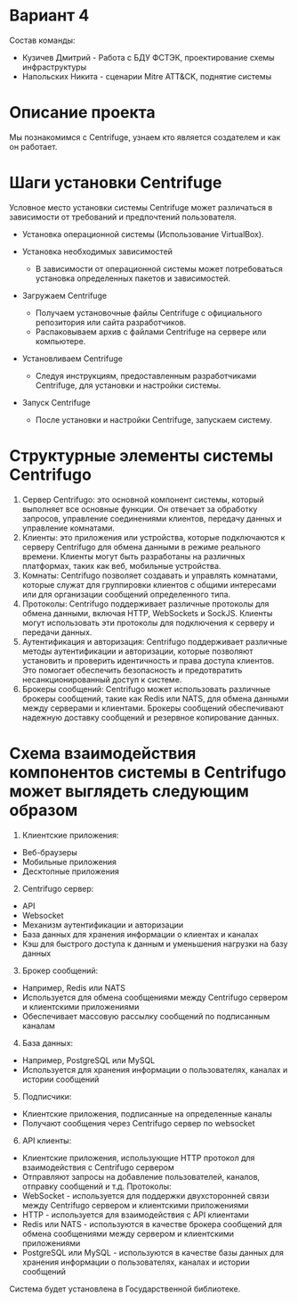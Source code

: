 # Вариант 4

Состав команды:

* Кузичев Дмитрий - Работа с БДУ ФСТЭК, проектирование схемы инфраструктуры
* Напольских Никита - сценарии Mitre ATT&CK, поднятие системы

# Описание проекта

Мы познакомимся с Centrifuge, узнаем кто является создателем и как он работает.

# Шаги установки Centrifuge

Условное место установки системы Centrifuge может различаться в зависимости от требований и предпочтений пользователя.

* Установка операционной системы (Использование VirtualBox).
  
* Установка необходимых зависимостей
  * В зависимости от операционной системы может потребоваться установка определенных пакетов и зависимостей.

* Загружаем Centrifuge
  * Получаем установочные файлы Centrifuge с официального репозитория или сайта разработчиков.
  * Распаковываем архив с файлами Centrifuge на сервере или компьютере.

* Установливаем Centrifuge
  * Следуя инструкциям, предоставленным разработчиками Centrifuge, для установки и настройки системы.

* Запуск Centrifuge
  * После установки и настройки Centrifuge, запускаем систему.

# Структурные элементы системы Centrifugo

1. Сервер Centrifugo: это основной компонент системы, который выполняет все основные функции. Он отвечает за обработку запросов, управление соединениями клиентов, передачу данных и управление комнатами.
2. Клиенты: это приложения или устройства, которые подключаются к серверу Centrifugo для обмена данными в режиме реального времени. Клиенты могут быть разработаны на различных платформах, таких как веб, мобильные устройства.
3. Комнаты: Centrifugo позволяет создавать и управлять комнатами, которые служат для группировки клиентов с общими интересами или для организации сообщений определенного типа. 
4. Протоколы: Centrifugo поддерживает различные протоколы для обмена данными, включая HTTP, WebSockets и SockJS. Клиенты могут использовать эти протоколы для подключения к серверу и передачи данных.
5. Аутентификация и авторизация: Centrifugo поддерживает различные методы аутентификации и авторизации, которые позволяют установить и проверить идентичность и права доступа клиентов. Это помогает обеспечить безопасность и предотвратить несанкционированный доступ к системе.
6. Брокеры сообщений: Centrifugo может использовать различные брокеры сообщений, такие как Redis или NATS, для обмена данными между серверами и клиентами. Брокеры сообщений обеспечивают надежную доставку сообщений и резервное копирование данных.

# Схема взаимодействия компонентов системы в Centrifugo может выглядеть следующим образом
1. Клиентские приложения:
- Веб-браузеры
- Мобильные приложения
- Десктопные приложения
2. Centrifugo сервер:
- API
- Websocket
- Механизм аутентификации и авторизации
- База данных для хранения информации о клиентах и каналах
- Кэш для быстрого доступа к данным и уменьшения нагрузки на базу данных
3. Брокер сообщений:
- Например, Redis или NATS
- Используется для обмена сообщениями между Centrifugo сервером и клиентскими приложениями
- Обеспечивает массовую рассылку сообщений по подписанным каналам
4. База данных:
- Например, PostgreSQL или MySQL
- Используется для хранения информации о пользователях, каналах и истории сообщений
5. Подписчики:
- Клиентские приложения, подписанные на определенные каналы
- Получают сообщения через Centrifugo сервер по websocket
6. API клиенты:
- Клиентские приложения, использующие HTTP протокол для взаимодействия с Centrifugo сервером
- Отправляют запросы на добавление пользователей, каналов, отправку сообщений и т.д.
Протоколы:
- WebSocket - используется для поддержки двухсторонней связи между Centrifugo сервером и клиентскими приложениями
- HTTP - используется для взаимодействия с API клиентами
- Redis или NATS - используются в качестве брокера сообщений для обмена сообщениями между сервером и клиентскими приложениями
- PostgreSQL или MySQL - используются в качестве базы данных для хранения информации о пользователях, каналах и истории сообщений

Система будет установлена в Государственной библиотеке.



